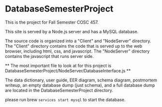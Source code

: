DatabaseSemesterProject
=======================

This is the project for Fall Semester COSC 457.  
            

This site is served by a Node.js server and has a MySQL database.

The source code is organized into a "Client" and "NodeServer" directory.  The "Client" directory contains the code that is served up to the web browser, including html, css, and javascript.  The "NodeServer" directory contains the javascript that runs server side.

** The most important file to look at for this project is DatabaseSemesterProject/NodeServer/DatabaseInterface.js **

The data dictionary, user guide, EER diagram, schema diagram, postmortem writeup, an empty database dump (just schema), and a full database dump are located in the DatabaseSemesterProject directory.

please run brew `services start mysql` to start the database.